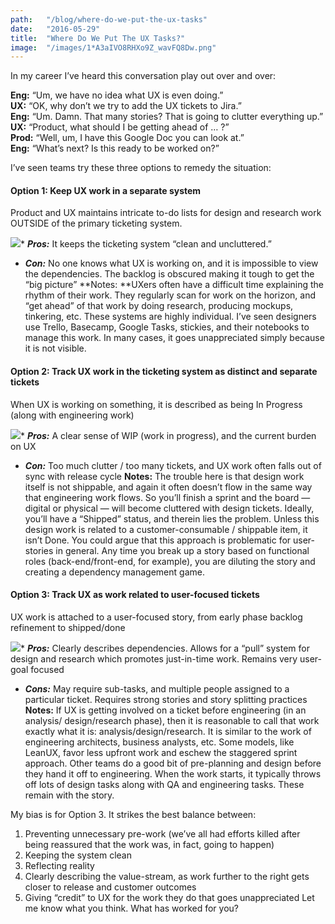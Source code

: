 ```yaml
---
path:	"/blog/where-do-we-put-the-ux-tasks"
date:	"2016-05-29"
title:	"Where Do We Put The UX Tasks?"
image:	"/images/1*A3aIVO8RHXo9Z_wavFQ8Dw.png"
---
```


In my career I’ve heard this conversation play out over and over:

**Eng:** “Um, we have no idea what UX is even doing.”  
**UX:** “OK, why don’t we try to add the UX tickets to Jira.”  
**Eng:** “Um. Damn. That many stories? That is going to clutter everything up.”  
**UX:** “Product, what should I be getting ahead of … ?”  
**Prod:** “Well, um, I have this Google Doc you can look at.”  
**Eng:** “What’s next? Is this ready to be worked on?”

I’ve seen teams try these three options to remedy the situation:

#### Option 1: Keep UX work in a separate system

Product and UX maintains intricate to-do lists for design and research work OUTSIDE of the primary ticketing system.

![](/images/1*A3aIVO8RHXo9Z_wavFQ8Dw.png)* ***Pros:*** It keeps the ticketing system “clean and uncluttered.”
* ***Con:*** No one knows what UX is working on, and it is impossible to view the dependencies. The backlog is obscured making it tough to get the “big picture”
**Notes: **UXers often have a difficult time explaining the rhythm of their work. They regularly scan for work on the horizon, and “get ahead” of that work by doing research, producing mockups, tinkering, etc. These systems are highly individual. I’ve seen designers use Trello, Basecamp, Google Tasks, stickies, and their notebooks to manage this work. In many cases, it goes unappreciated simply because it is not visible.

#### Option 2: Track UX work in the ticketing system as distinct and separate tickets

When UX is working on something, it is described as being In Progress (along with engineering work)

![](/images/1*yJxE4NZ8nqkBuGo3mpiTWw.png)* ***Pros:*** A clear sense of WIP (work in progress), and the current burden on UX
* ***Con:*** Too much clutter / too many tickets, and UX work often falls out of sync with release cycle
**Notes:** The trouble here is that design work itself is not shippable, and again it often doesn’t flow in the same way that engineering work flows. So you’ll finish a sprint and the board — digital or physical — will become cluttered with design tickets. Ideally, you’ll have a “Shipped” status, and therein lies the problem. Unless this design work is related to a customer-consumable / shippable item, it isn’t Done. You could argue that this approach is problematic for user-stories in general. Any time you break up a story based on functional roles (back-end/front-end, for example), you are diluting the story and creating a dependency management game.

#### Option 3: Track UX as work related to user-focused tickets

UX work is attached to a user-focused story, from early phase backlog refinement to shipped/done

![](/images/1*EyWfsXX4vnYjYRcJjXsQpg.png)* ***Pros:*** Clearly describes dependencies. Allows for a “pull” system for design and research which promotes just-in-time work. Remains very user-goal focused
* ***Cons:*** May require sub-tasks, and multiple people assigned to a particular ticket. Requires strong stories and story splitting practices
**Notes:** If UX is getting involved on a ticket before engineering (in an analysis/ design/research phase), then it is reasonable to call that work exactly what it is: analysis/design/research. It is similar to the work of engineering architects, business analysts, etc. Some models, like LeanUX, favor less upfront work and eschew the staggered sprint approach. Other teams do a good bit of pre-planning and design before they hand it off to engineering. When the work starts, it typically throws off lots of design tasks along with QA and engineering tasks. These remain with the story.

My bias is for Option 3. It strikes the best balance between:

1. Preventing unnecessary pre-work (we’ve all had efforts killed after being reassured that the work was, in fact, going to happen)
2. Keeping the system clean
3. Reflecting reality
4. Clearly describing the value-stream, as work further to the right gets closer to release and customer outcomes
5. Giving “credit” to UX for the work they do that goes unappreciated
Let me know what you think. What has worked for you?

